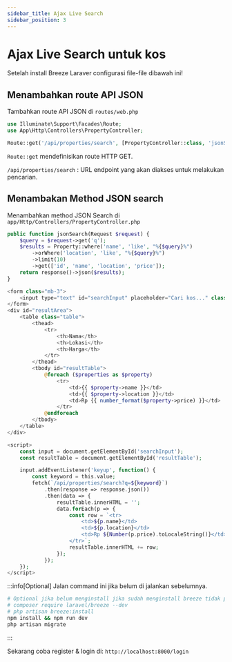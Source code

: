 ```yaml
---
sidebar_title: Ajax Live Search 
sidebar_position: 3
---
```


# Ajax Live Search untuk kos

Setelah install Breeze Laraver configurasi file-file dibawah ini!

## Menambahkan route API JSON

Tambahkan route API JSON di ```routes/web.php```

```php title='routes/web.php'
use Illuminate\Support\Facades\Route;
use App\Http\Controllers\PropertyController;

Route::get('/api/properties/search', [PropertyController::class, 'jsonSearch'])->middleware('auth');
```

```Route::get``` mendefinisikan route HTTP GET.

```/api/properties/search``` : URL endpoint yang akan diakses untuk melakukan pencarian.

## Menambakan Method JSON search

Menambahkan method JSON Search di ```app/Http/Controllers/PropertyController.php```

```php title='app/Http/Controllers/PropertyController.php'
public function jsonSearch(Request $request) {
    $query = $request->get('q');
    $results = Property::where('name', 'like', "%{$query}%")
        ->orWhere('location', 'like', "%{$query}%")
        ->limit(10)
        ->get(['id', 'name', 'location', 'price']);
    return response()->json($results);
}
```

```php title='resources/views/property/index.blade.php'
<form class="mb-3">
    <input type="text" id="searchInput" placeholder="Cari kos..." class="form-control">
</form>
<div id="resultArea">
    <table class="table">
        <thead>
            <tr>
                <th>Nama</th>
                <th>Lokasi</th>
                <th>Harga</th>
            </tr>
        </thead>
        <tbody id="resultTable">
            @foreach ($properties as $property)
                <tr>
                    <td>{{ $property->name }}</td>
                    <td>{{ $property->location }}</td>
                    <td>Rp {{ number_format($property->price) }}</td>
                </tr>
            @endforeach
        </tbody>
    </table>
</div>

<script>
    const input = document.getElementById('searchInput');
    const resultTable = document.getElementById('resultTable');

    input.addEventListener('keyup', function() {
        const keyword = this.value;
        fetch(`/api/properties/search?q=${keyword}`)
            .then(response => response.json())
            .then(data => {
                resultTable.innerHTML = '';
                data.forEach(p => {
                    const row = `<tr>
                        <td>${p.name}</td>
                        <td>${p.location}</td>
                        <td>Rp ${Number(p.price).toLocaleString()}</td>
                    </tr>`;
                    resultTable.innerHTML += row;
                });
            });
    });
</script>
```

:::info[Optional]
Jalan command ini jika belum di jalankan sebelumnya.

```sh
# Optional jika belum menginstall jika sudah menginstall breeze tidak perlu di run
# composer require laravel/breeze --dev
# php artisan breeze:install
npm install && npm run dev
php artisan migrate
```

:::

Sekarang coba register & login di: ```http://localhost:8000/login```
